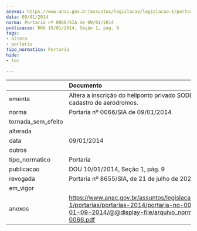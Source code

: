 ```yaml
---
anexos: https://www.anac.gov.br/assuntos/legislacao/legislacao-1/portarias/portarias-2014/portaria-no-0066-sia-de-01-09-2014/@@display-file/arquivo_norma/PA2014-0066.pdf
data: 09/01/2014
norma: Portaria nº 0066/SIA de 09/01/2014
publicacao: DOU 10/01/2014, Seção 1, pág. 9
tags:
- altera
- portaria
tipo_normatico: Portaria
hide: 
- toc 
 
---
```


|                    | Documento                                                                                                                                                         |
|:-------------------|:------------------------------------------------------------------------------------------------------------------------------------------------------------------|
| ementa             | Altera a inscrição do heliponto privado SODEPA (SP) no cadastro de aeródromos.                                                                                    |
| norma              | Portaria nº 0066/SIA de 09/01/2014                                                                                                                                |
| tornada_sem_efeito |                                                                                                                                                                   |
| alterada           |                                                                                                                                                                   |
| data               | 09/01/2014                                                                                                                                                        |
| outros             |                                                                                                                                                                   |
| tipo_normatico     | Portaria                                                                                                                                                          |
| publicacao         | DOU 10/01/2014, Seção 1, pág. 9                                                                                                                                   |
| revogada           | Portaria nº 8655/SIA, de 21 de julho de 2022.                                                                                                                     |
| em_vigor           |                                                                                                                                                                   |
| anexos             | https://www.anac.gov.br/assuntos/legislacao/legislacao-1/portarias/portarias-2014/portaria-no-0066-sia-de-01-09-2014/@@display-file/arquivo_norma/PA2014-0066.pdf |